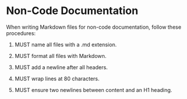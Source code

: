 # Non-Code Documentation

When writing Markdown files for non-code documentation, follow these procedures:

1. MUST name all files with a .md extension.

2. MUST format all files with Markdown.

3. MUST add a newline after all headers.

4. MUST wrap lines at 80 characters.

5. MUST ensure two newlines between content and an H1 heading.
